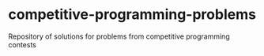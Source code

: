 # competitive-programming-problems
Repository of solutions for problems from competitive programming contests
